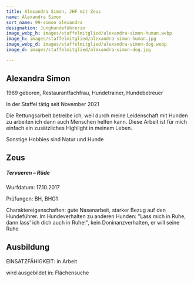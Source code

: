 ```yaml
---
title: Alexandra Simon, JHF mit Zeus
name: Alexandra Simon
sort_name: 99-simon alexandra
designation: Junghundeführerin
image_webp_h: images/staffelmitglied/alexandra-simon-human.webp
image_h: images/staffelmitglied/alexandra-simon-human.jpg
image_webp_d: images/staffelmitglied/alexandra-simon-dog.webp
image_d: images/staffelmitglied/alexandra-simon-dog.jpg

---
```

## Alexandra Simon

1969 geboren, Restaurantfachfrau, Hundetrainer, Hundebetreuer

In der Staffel tätig seit November 2021

Die Rettungsarbeit betreibe ich, weil durch meine Leidenschaft mit Hunden zu arbeiten ich dann auch Menschen helfen kann. Diese Arbeit ist für mich einfach ein zusätzliches Highlight in meinem Leben.

Sonstige Hobbies sind Natur und Hunde

## Zeus

##### Tervueren – Rüde

Wurfdatum: 17.10.2017

Prüfungen: BH, BHG1

Charaktereigenschaften: gute Nasenarbeit, starker Bezug auf den Hundeführer. Im Hundeverhalten zu anderen Hunden: "Lass mich in Ruhe, dann lass' ich dich auch in Ruhe!", kein Doninanzverhalten, er will seine Ruhe

## Ausbildung

EINSATZFÄHIGKEIT: in Arbeit

wird ausgebildet in: Flächensuche